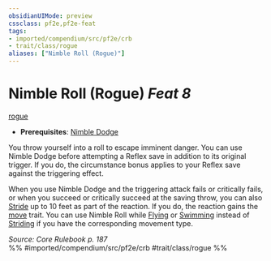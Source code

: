 ```yaml
---
obsidianUIMode: preview
cssclass: pf2e,pf2e-feat
tags:
- imported/compendium/src/pf2e/crb
- trait/class/rogue
aliases: ["Nimble Roll (Rogue)"]
---
```

# Nimble Roll (Rogue)  *Feat 8*  
[rogue](rules/traits/rogue.md)  

- **Prerequisites**: [Nimble Dodge](nimble-dodge-rogue.md)

You throw yourself into a roll to escape imminent danger. You can use Nimble Dodge before attempting a Reflex save in addition to its original trigger. If you do, the circumstance bonus applies to your Reflex save against the triggering effect.

When you use Nimble Dodge and the triggering attack fails or critically fails, or when you succeed or critically succeed at the saving throw, you can also [Stride](stride.md) up to 10 feet as part of the reaction. If you do, the reaction gains the [move](move.md) trait. You can use Nimble Roll while [Flying](rules/actions/fly.md) or [Swimming](swim.md) instead of [Striding](stride.md) if you have the corresponding movement type.

*Source: Core Rulebook p. 187*  
%% #imported/compendium/src/pf2e/crb #trait/class/rogue %%